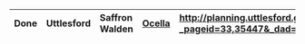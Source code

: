 | Done | Uttlesford | Saffron Walden | [Ocella](Ocella.md) | http://planning.uttlesford.gov.uk/portal/page?_pageid=33,35447&_dad=portal&_schema=PORTAL |
|:-----|:-----------|:---------------|:--------------------|:------------------------------------------------------------------------------------------|